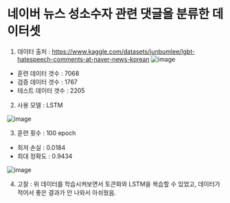 # 네이버 뉴스 성소수자 관련 댓글을 분류한 데이터셋

1. 데이터 출처 : https://www.kaggle.com/datasets/junbumlee/lgbt-hatespeech-comments-at-naver-news-korean
![image](https://github.com/byeolki/Naver-News-categorizes-comments-related-to-sexual-minorities/assets/97008863/af00a5b5-b83a-487f-9e42-ae3a1be689cb)

- 훈련 데이터 갯수 : 7068
- 검증 데이터 갯수 : 1767
- 테스트 데이터 갯수 : 2205


2. 사용 모델 : LSTM

![image](https://github.com/byeolki/Naver-News-categorizes-comments-related-to-sexual-minorities/assets/97008863/8fece408-4201-48ad-91c6-429e5d52ae26)


3. 훈련 횟수 : 100 epoch

- 최저 손실 : 0.0184
- 최대 정확도 : 0.9434

![image](https://github.com/byeolki/Naver-News-categorizes-comments-related-to-sexual-minorities/assets/97008863/d01b6695-dfff-4cb3-b27f-2ddbcf0bc188)

4. 고찰 : 위 데이터를 학습시켜보면서 토큰화와 LSTM을 복습할 수 있었고, 데이터가 적어서 좋은 결과가 안 나와서 아쉬웠음.
